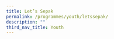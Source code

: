 ```yaml
---
title: Let’s Sepak
permalink: /programmes/youth/letssepak/
description: ""
third_nav_title: Youth
---
```

